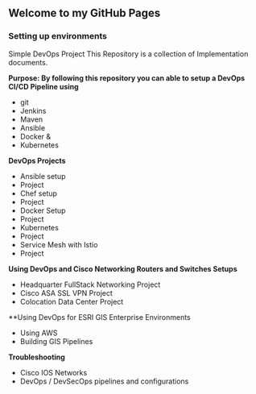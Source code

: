 ## Welcome to my GitHub Pages


### Setting up environments

Simple DevOps Project
This Repository is a collection of Implementation documents.

**Purpose:
By following this repository you can able to setup a DevOps CI/CD Pipeline using**

* git
* Jenkins
* Maven
* Ansible
* Docker &
* Kubernetes

**DevOps Projects**

* Ansible setup
 * Project
* Chef setup
 * Project
* Docker Setup
 * Project
* Kubernetes
 * Project
* Service Mesh with Istio
 * Project

**Using DevOps and Cisco Networking Routers and Switches Setups**

* Headquarter FullStack Networking Project
* Cisco ASA SSL VPN Project
* Colocation Data Center Project

**Using DevOps for ESRI GIS Enterprise Environments

* Using AWS
* Building GIS Pipelines

**Troubleshooting**
* Cisco IOS Networks
* DevOps / DevSecOps pipelines and configurations


